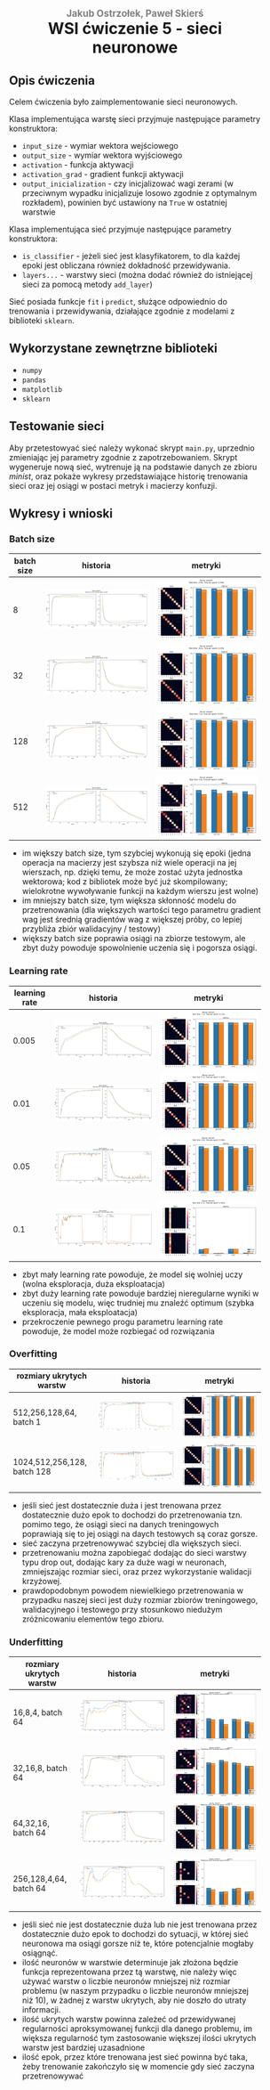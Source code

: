 <div style="padding: 2% 5%;">

<h1 style="text-align: center;">
<div style="color:grey; font-size: 0.6em;">Jakub Ostrzołek, Paweł Skierś</div>
<div>WSI ćwiczenie 5 - sieci neuronowe</div>
</h1>

## Opis ćwiczenia
Celem ćwiczenia było zaimplementowanie sieci neuronowych.

Klasa implementująca warstę sieci przyjmuje następujące parametry konstruktora:
* `input_size` - wymiar wektora wejściowego
* `output_size` - wymiar wektora wyjściowego
* `activation` - funkcja aktywacji
* `activation_grad` - gradient funkcji aktywacji
* `output_inicialization` - czy inicjalizować wagi zerami (w przeciwnym wypadku inicjalizuje losowo zgodnie z optymalnym rozkładem), powinien być ustawiony na `True` w ostatniej warstwie

Klasa implementująca sieć przyjmuje następujące parametry konstruktora:
* `is_classifier` - jeżeli sieć jest klasyfikatorem, to dla każdej epoki jest obliczana również dokładność przewidywania.
* `layers...` - warstwy sieci (można dodać również do istniejącej sieci za pomocą metody `add_layer`)

Sieć posiada funkcje `fit` i `predict`, służące odpowiednio do trenowania i przewidywania, działające zgodnie z modelami z biblioteki `sklearn`.

## Wykorzystane zewnętrzne biblioteki
* `numpy`
* `pandas`
* `matplotlib`
* `sklearn`

## Testowanie sieci
Aby przetestowyać sieć należy wykonać skrypt `main.py`, uprzednio zmieniając jej parametry zgodnie z zapotrzebowaniem.
Skrypt wygeneruje nową sieć, wytrenuje ją na podstawie danych ze zbioru _minist_, oraz pokaże wykresy przedstawiające historię trenowania sieci oraz jej osiągi w postaci metryk i macierzy konfuzji.

## Wykresy i wnioski


### Batch size
batch size | historia | metryki
-|-|-
8 | ![wykres](plots/batch_size/history,layers=[512,256,128,64],batch_size=8,learn_rate=0.01,epochs=100.png) | ![wykres](plots/batch_size/metrics,layers=[512,256,128,64],batch_size=8,learn_rate=0.01,epochs=100.png)
32 | ![wykres](plots/batch_size/history,layers=[512,256,128,64],batch_size=32,learn_rate=0.01,epochs=100.png) | ![wykres](plots/batch_size/metrics,layers=[512,256,128,64],batch_size=32,learn_rate=0.01,epochs=100.png)
128 | ![wykres](plots/batch_size/history,layers=[512,256,128,64],batch_size=128,learn_rate=0.01,epochs=100.png) | ![wykres](plots/batch_size/metrics,layers=[512,256,128,64],batch_size=128,learn_rate=0.01,epochs=100.png)
512 | ![wykres](plots/batch_size/history,layers=[512,256,128,64],batch_size=512,learn_rate=0.01,epochs=100.png) | ![wykres](plots/batch_size/metrics,layers=[512,256,128,64],batch_size=512,learn_rate=0.01,epochs=100.png)

* im większy batch size, tym szybciej wykonują się epoki (jedna operacja na macierzy jest szybsza niż wiele operacji na jej wierszach, np. dzięki temu, że może zostać użyta jednostka wektorowa; kod z bibliotek może być już skompilowany; wielokrotne wywoływanie funkcji na każdym wierszu jest wolne)
* im mniejszy batch size, tym większa skłonność modelu do przetrenowania (dla większych wartości tego parametru gradient wag jest średnią gradientów wag z większej próby, co lepiej przybliża zbiór walidacyjny / testowy)
* większy batch size poprawia osiągi na zbiorze testowym, ale zbyt duży powoduje spowolnienie uczenia się i pogorsza osiągi.

### Learning rate
learning rate | historia | metryki
-|-|-
0.005 | ![wykres](plots/learning_rate/history,layers=[512,256,128,64],batch_size=128,learn_rate=0.005,epochs=100.png) | ![wykres](plots/learning_rate/metrics,layers=[512,256,128,64],batch_size=128,learn_rate=0.005,epochs=100.png)
0.01 | ![wykres](plots/learning_rate/history,layers=[512,256,128,64],batch_size=128,learn_rate=0.01,epochs=100.png) | ![wykres](plots/learning_rate/metrics,layers=[512,256,128,64],batch_size=128,learn_rate=0.01,epochs=100.png)
0.05 | ![wykres](plots/learning_rate/history,layers=[512,256,128,64],batch_size=128,learn_rate=0.05,epochs=100.png) | ![wykres](plots/learning_rate/metrics,layers=[512,256,128,64],batch_size=128,learn_rate=0.05,epochs=100.png)
0.1 | ![wykres](plots/learning_rate/history,layers=[512,256,128,64],batch_size=128,learn_rate=0.1,epochs=100.png) | ![wykres](plots/learning_rate/metrics,layers=[512,256,128,64],batch_size=128,learn_rate=0.1,epochs=100.png)

* zbyt mały learning rate powoduje, że model się wolniej uczy (wolna eksploracja, duża eksploatacja)
* zbyt duży learning rate powoduje bardziej nieregularne wyniki w uczeniu się modelu, więc trudniej mu znaleźć optimum (szybka eksploracja, mała eksploatacja)
* przekroczenie pewnego progu parametru learning rate powoduje, że model może rozbiegać od rozwiązania

### Overfitting
rozmiary ukrytych warstw | historia | metryki
-|-|-
512,256,128,64, batch 1 | ![wykres](plots/overfitting/history,layers=[512,256,128,64],batch_size=1,learn_rate=0.001.png) | ![wykres](plots/overfitting/metrics,layers=[512,256,128,64],batch_size=1,learn_rate=0.001.png)
1024,512,256,128, batch 128 | ![wykres](plots/overfitting/history,layers=[1024,512,256,128],batch_size=128,learn_rate=0.05.png) | ![wykres](plots/overfitting/metrics,layers=[1024,512,256,128],batch_size=128,learn_rate=0.05.png)

* jeśli sieć jest dostatecznie duża i jest trenowana przez dostatecznie dużo epok to dochodzi do przetrenowania tzn. pomimo tego, że osiągi sieci na danych treningowych poprawiają się to jej osiągi na daych testowych są coraz gorsze.
* sieć zaczyna przetrenowywać szybciej dla większych sieci.
* przetrenowaniu można zapobiegać dodając do sieci warstwy typu drop out, dodając kary za duże wagi w neuronach, zmniejszając rozmiar sieci, oraz przez wykorzystanie walidacji krzyżowej.
* prawdopodobnym powodem niewielkiego przetrenowania w przypadku naszej sieci jest duży rozmiar zbiorów treningowego, walidacyjnego i testowego przy stosunkowo niedużym zróżnicowaniu elementów tego zbioru.

### Underfitting
rozmiary ukrytych warstw | historia | metryki
-|-|-
16,8,4, batch 64 | ![wykres](plots/underfitting/history,layers=[16,8,4],batch_size=64,learn_rate=0.001.png) | ![wykres](plots/underfitting/metrics,layers=[16,8,4],batch_size=64,learn_rate=0.001.png)
32,16,8, batch 64 | ![wykres](plots/underfitting/history,layers=[32,16,8],batch_size=64,learn_rate=0.001.png) | ![wykres](plots/underfitting/metrics,layers=[32,16,8],batch_size=64,learn_rate=0.001.png)
64,32,16, batch 64 | ![wykres](plots/underfitting/history,layers=[64,32,16],batch_size=64,learn_rate=0.001.png) | ![wykres](plots/underfitting/metrics,layers=[64,32,16],batch_size=64,learn_rate=0.001.png)
256,128,4,64, batch 64 | ![wykres](plots/underfitting/history,layers=[256,128,4,64],batch_size=64,learn_rate=0.001.png) | ![wykres](plots/underfitting/metrics,layers=[256,128,4,64],batch_size=64,learn_rate=0.001.png)

* jeśli sieć nie jest dostatecznie duża lub nie jest trenowana przez dostatecznie dużo epok to dochodzi do sytuacji, w której sieć neuronowa ma osiągi gorsze niż te, które potencjalnie mogłaby osiągnąć.
* ilość neuronów w warstwie determinuje jak złożona będzie funkcja reprezentowana przez tą warstwę, nie należy więc używać warstw o liczbie neuronów mniejszej niż rozmiar problemu (w naszym przypadku o liczbie neuronów mniejszej niż 10), w żadnej z warstw ukrytych, aby nie doszło do utraty informacji.
* ilość ukrytych warstw powinna zależeć od przewidywanej regularności aproksymowanej funkcji dla danego problemu, im większa regularność tym zastosowanie większej ilości ukrytych warstw jest bardziej uzasadnione
* ilość epok, przez które trenowana jest sieć powinna być taka, żeby trenowanie zakończyło się w momencie gdy sieć zaczyna przetrenowywać

<!--
1. Overfitting
2. Underfitting
3. Batch size
4. learning rate
-->

</div>